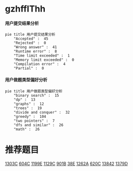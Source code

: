 # gzhffIThh

<!-- tabs:start -->



#### **用户提交结果分析**

```mermaid
pie title 用户提交结果分析
    "Accepted" :  45
    "Rejected" :  0
    "Wrong answer" :  41
    "Runtime error" :  8
    "Time limit exceeded" :  1
    "Memory limit exceeded" :  0
    "Compilation error" :  4
    "Partial" :  0
```

#### **用户做题类型偏好分析**

```mermaid
pie title 用户做题类型偏好分析
    "binary search" :  15
    "dp" :  13
    "graphs" :  12
    "trees" :  19
    "divide and conquer" :  32
    "greedy" :  104
    "two pointers" :  7
    "dfs and similar" :  26
    "math" :  26
```



<!-- tabs:end -->
# 推荐题目
[1303C](https://codeforces.com/contest/1303/problem/C)
[604C](https://codeforces.com/contest/604/problem/C)
[1199E](https://codeforces.com/contest/1199/problem/E)
[1129C](https://codeforces.com/contest/1129/problem/C)
[901B](https://codeforces.com/contest/901/problem/B)
[38E](https://codeforces.com/contest/38/problem/E)
[1262A](https://codeforces.com/contest/1262/problem/A)
[620C](https://codeforces.com/contest/620/problem/C)
[13842](https://codeforces.com/contest/1384/problem/2)
[1379D](https://codeforces.com/contest/1379/problem/D)
